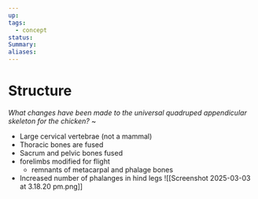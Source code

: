 ```yaml
---
up: 
tags:
  - concept
status: 
Summary:
aliases:
---
```

# Structure
*What changes have been made to the universal quadruped appendicular skeleton for the chicken?*
~
- Large cervical vertebrae (not a mammal)
- Thoracic bones are fused
- Sacrum and pelvic bones fused
- forelimbs modified for flight
	- remnants of metacarpal and phalage bones
- Increased number of phalanges in hind legs
![[Screenshot 2025-03-03 at 3.18.20 pm.png]]